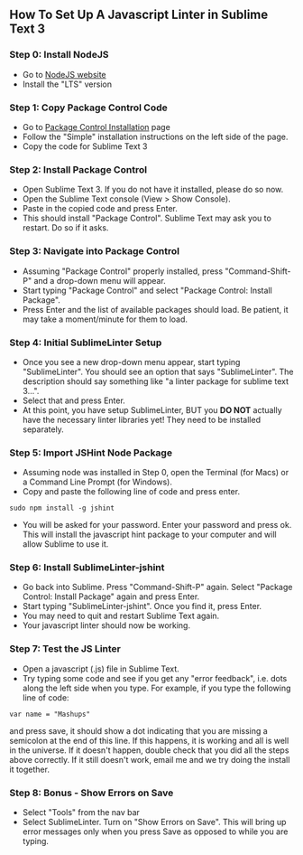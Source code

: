 How To Set Up A Javascript Linter in Sublime Text 3
---------------------------------------------------

### Step 0: Install NodeJS
* Go to [NodeJS website](https://nodejs.org)
* Install the "LTS" version

### Step 1: Copy Package Control Code
* Go to [Package Control Installation](https://packagecontrol.io/installation#st3) page
* Follow the "Simple" installation instructions on the left side of the page.
* Copy the code for Sublime Text 3

### Step 2: Install Package Control
* Open Sublime Text 3. If you do not have it installed, please do so now.
* Open the Sublime Text console (View > Show Console).
* Paste in the copied code and press Enter.
* This should install "Package Control". Sublime Text may ask you to restart. Do so if it asks.

### Step 3: Navigate into Package Control
* Assuming "Package Control" properly installed, press "Command-Shift-P" and a drop-down menu will appear. 
* Start typing "Package Control" and select "Package Control: Install Package". 
* Press Enter and the list of available packages should load. Be patient, it may take a moment/minute for them to load.

### Step 4: Initial SublimeLinter Setup
* Once you see a new drop-down menu appear, start typing "SublimeLinter". You should see an option that says "SublimeLinter". The description should say something like "a linter package for sublime text 3...". 
* Select that and press Enter.
* At this point, you have setup SublimeLinter, BUT you **DO NOT** actually have the necessary linter libraries yet! They need to be installed separately. 

### Step 5: Import JSHint Node Package
* Assuming node was installed in Step 0, open the Terminal (for Macs) or a Command Line Prompt (for Windows).
* Copy and paste the following line of code and press enter.   
```
sudo npm install -g jshint
```
* You will be asked for your password. Enter your password and press ok. This will install the javascript hint package to your computer and will allow Sublime to use it.

### Step 6: Install SublimeLinter-jshint
* Go back into Sublime. Press "Command-Shift-P" again. Select  "Package Control: Install Package" again and press Enter. 
* Start typing "SublimeLinter-jshint". Once you find it, press Enter.
* You may need to quit and restart Sublime Text again. 
* Your javascript linter should now be working.

### Step 7: Test the JS Linter
* Open a javascript (.js) file in Sublime Text.
* Try typing some code and see if you get any "error feedback", i.e. dots along the left side when you type. For example, if you type the following line of code:
```
var name = "Mashups"
```
and press save, it should show a dot indicating that you are missing a semicolon at the end of this line. If this happens, it is working and all is well in the universe. If it doesn't happen, double check that you did all the steps above correctly. If it still doesn't work, email me and we try doing the install it together.

### Step 8: Bonus - Show Errors on Save
* Select "Tools" from the nav bar
* Select SublimeLinter. Turn on "Show Errors on Save". This will bring up error messages only when you press Save as opposed to while you are typing.